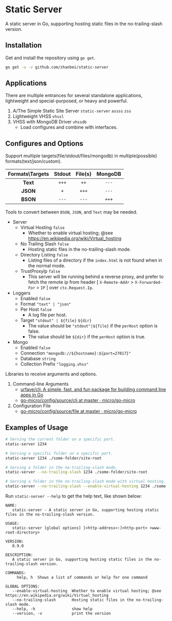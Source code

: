 # Static Server

<!-- > 2018-07-05T00:23:46+0800 -->

<!-- Titles: *Static Server*, *Http Server*. -->

A static server in Go, supporting hosting static files in the no-trailing-slash version.

## Installation

Get and install the repository using `go get`.

```bash
go get -u -v github.com/zhanbei/static-server
```

## Applications

There are multiple entrances for several standalone applications,
lightweight and special-purposed,
or heavy and powerful.

1. A/The Simple Static Site Server `static-server` `assss` `zss`
1. Lightweight VHSS `vhssl`
1. VHSS with MongoDB Driver `vhssdb`
	- Load configures and combine with interfaces.

## Configures and Options

Support multiple targets(file/stdout/files/mongodb) in multiple(possible) formats(text/json/custom).

| Formats\\Targets | Stdout | File(s) | MongoDB |
| :---: | :---: | :---: | :---: |
| **Text** | `+++` | `++` | `---` |
| **JSON** | `+` | `+++` | `---` |
| **BSON** | `---` | `---` | `+++` |

Tools to convert between `BSON`, `JSON`, and `Text` may be needed.

- Server
	- Virtual Hosting `false`
		- Whether to enable virtual hosting; @see https://en.wikipedia.org/wiki/Virtual_hosting
	- No Trailing Slash `false`
		- Hosting static files in the no-trailing-slash mode.
	- Directory Listing `false`
		- Listing files of a directory if the `index.html` is not found when in the normal mode.
	- TrustProxyIp `false`
		- This server will be running behind a reverse proxy,
		 and prefer to fetch the remote ip from header [ `X-Remote-Addr` > `X-Forwarded-For` > `IP` ] over `ctx.Request.Ip`.
- Loggers
	- Enabled `false`
	- Format `"text" | "json"`
	- Per Host `false`
		- A log file per host.
	- Target `"stdout" | ${file}` `${dir}`
		- The value should be `"stdout"|${file}` if the `perHost` option is false.
		- The value should be `${dir}` if the `perHost` option is true.
- Mongo
	- Enabled `false`
	- Connection `"mongodb://${hostname}:${port=27017}"`
	- Database `string`
	- Collection Prefix `"logging.vhss"`

Libraries to receive arguments and options.

1. Command-line Arguments
	- [urfave/cli: A simple, fast, and fun package for building command line apps in Go](https://github.com/urfave/cli)
	- [go-micro/config/source/cli at master · micro/go-micro](https://github.com/micro/go-micro/tree/master/config/source/cli)
1. Configuration File
	- [go-micro/config/source/file at master · micro/go-micro](https://github.com/micro/go-micro/tree/master/config/source/file)


## Examples of Usage

```bash
# Serving the current folder on a specific port.
static-server 1234

# Serving a specific folder on a specific port.
static-server 1234 ./some-folder/site-root

# Serving a folder in the no-trailing-slash mode.
static-server --no-trailing-slash 1234 ./some-folder/site-root

# Serving a folder in the no-trailing-slash mode with virtual hosting.
static-server --no-trailing-slash --enable-virtual-hosting 1234 ./some-folder/site-root
```

Run `static-server --help` to get the help text, like shown below:

```text
NAME:
   static-server - A static server in Go, supporting hosting static files in the no-trailing-slash version.

USAGE:
   static-server [global options] [<http-address>:]<http-port> <www-root-directory>

VERSION:
   0.9.0

DESCRIPTION:
   A static server in Go, supporting hosting static files in the no-trailing-slash version.

COMMANDS:
     help, h  Shows a list of commands or help for one command

GLOBAL OPTIONS:
   --enable-virtual-hosting  Whether to enable virtual hosting; @see https://en.wikipedia.org/wiki/Virtual_hosting
   --no-trailing-slash       Hosting static files in the no-trailing-slash mode.
   --help, -h                show help
   --version, -v             print the version
```
